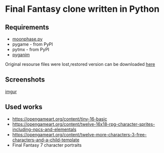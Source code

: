 # Final Fantasy clone written in Python
## Requirements
* [moonphase.py](http://inamidst.com/code/moonphase.py)
* pygame - from PyPI
* pytmx - from PyPI
* [pyganim](http://inventwithpython.com/pyganim/)

Original resourse files were lost,restored version can be downloaded [here](https://yadi.sk/d/NLa_bJQw3KnVuM)

## Screenshots
[imgur](http://imgur.com/a/E49sj)

## Used works
* https://opengameart.org/content/tiny-16-basic
* https://opengameart.org/content/twelve-16x18-rpg-character-sprites-including-npcs-and-elementals
* https://opengameart.org/content/twelve-more-characters-3-free-characters-and-a-child-template
* Final Fantasy 7 character portraits